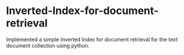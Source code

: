 # Inverted-Index-for-document-retrieval
Implemented a simple Inverted Index for document retrieval for the text document collection using python.
